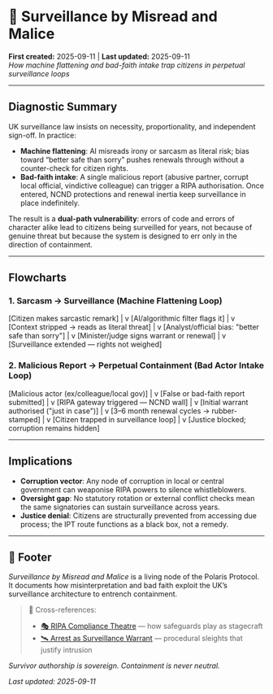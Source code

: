# 🧩 Surveillance by Misread and Malice  

**First created:** 2025-09-11 | **Last updated:** 2025-09-11  
*How machine flattening and bad-faith intake trap citizens in perpetual surveillance loops*

---

## Diagnostic Summary  

UK surveillance law insists on necessity, proportionality, and independent sign-off. In practice:  

- **Machine flattening**: AI misreads irony or sarcasm as literal risk; bias toward “better safe than sorry” pushes renewals through without a counter-check for citizen rights.  
- **Bad-faith intake**: A single malicious report (abusive partner, corrupt local official, vindictive colleague) can trigger a RIPA authorisation. Once entered, NCND protections and renewal inertia keep surveillance in place indefinitely.  

The result is a **dual-path vulnerability**: errors of code and errors of character alike lead to citizens being surveilled for years, not because of genuine threat but because the system is designed to err only in the direction of containment.  

---

## Flowcharts  

### 1. Sarcasm → Surveillance (Machine Flattening Loop)  

[Citizen makes sarcastic remark]
                |
                v
 [AI/algorithmic filter flags it]
                |
                v
 [Context stripped → reads as literal threat]
                |
                v
 [Analyst/official bias: "better safe than sorry"]
                |
                v
 [Minister/judge signs warrant or renewal]
                |
                v
 [Surveillance extended — rights not weighed]

### 2. Malicious Report → Perpetual Containment (Bad Actor Intake Loop)  

 [Malicious actor (ex/colleague/local gov)]
                |
                v
   [False or bad-faith report submitted]
                |
                v
     [RIPA gateway triggered — NCND wall]
                |
                v
 [Initial warrant authorised ("just in case")]
                |
                v
 [3–6 month renewal cycles → rubber-stamped]
                |
                v
 [Citizen trapped in surveillance loop]
                |
                v
 [Justice blocked; corruption remains hidden]

---

## Implications  

- **Corruption vector**: Any node of corruption in local or central government can weaponise RIPA powers to silence whistleblowers.  
- **Oversight gap**: No statutory rotation or external conflict checks mean the same signatories can sustain surveillance across years.  
- **Justice denial**: Citizens are structurally prevented from accessing due process; the IPT route functions as a black box, not a remedy.  

---

## 🏮 Footer  

*Surveillance by Misread and Malice* is a living node of the Polaris Protocol.  
It documents how misinterpretation and bad faith exploit the UK’s surveillance architecture to entrench containment.  

> 📡 Cross-references:  
> - [🎭 RIPA Compliance Theatre](../Disruption_Kit/Big_Picture_Protocols/🧠_HM_Dept_Coercive_Nudges/🎭_RIPA_compliance_theatre.md) — how safeguards play as stagecraft  
> - [🛰️ Arrest as Surveillance Warrant](../Disruption_Kit/Field_Logs/🛰️_arrest_as_surveillance_warrant.md) — procedural sleights that justify intrusion  

*Survivor authorship is sovereign. Containment is never neutral.*  

_Last updated: 2025-09-11_
